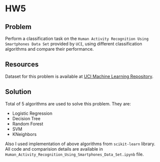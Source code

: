 # HW5

## Problem
Perform a classification task on the `Human Activity Recognition Using Smartphones Data Set` provided by `UCI`, using different classification algorithms and compare their performance.

## Resources
Dataset for this problem is available at [UCI Machine Learning Repository](https://archive.ics.uci.edu/ml/datasets/Human+Activity+Recognition+Using+Smartphones).

## Solution
Total of 5 algorithms are used to solve this problem. They are:
- Logistic Regression
- Decision Tree
- Random Forest
- SVM
- KNeighbors

Also I used implementation of above algorithms from `scikit-learn` library. All code and comparision details are available in `Human_Activity_Recognition_Using_Smartphones_Data_Set.ipynb` file.